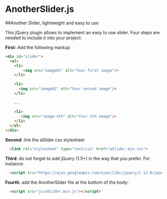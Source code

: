 # AnotherSlider.js

##Another Slider, lightweight and easy to use

This jQuery plugin allows to implement an easy to use slider. Four steps are needed to include it into your project:

**First**: Add the following markup

```html
<div id="slider">
  <ul>
    <li>
        <img src="image01" alt="Your first image"/>
    </li>
    
    <li>
      <img src="image02" alt="Your second image"/>
    </li>
    
    ...
    
    <li>
       <img src="image-nth" alt="Your nth image"/>
    </li>
  </ul>
</div>
```

**Second**: link the aSlider.css stylesheet

```html
  <link rel="stylesheet" type="text/css" href="aSlider.min.css">
```

**Third**: do not forget to add jQuery (1.5+) in the way that you prefer. For instance:

```html
  <script src="https://ajax.googleapis.com/ajax/libs/jquery/1.12.0/jquery.min.js"></script>
```

**Fourth**: add the AnotherSlider file at the bottom of the body:

```html
  <script src="js/aSlider.min.js"></script>`
```
